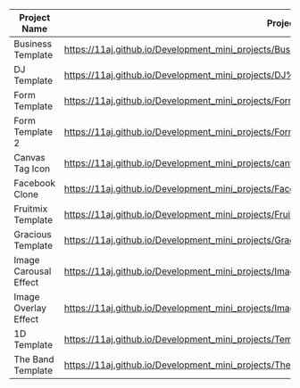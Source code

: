 | Project Name          | Project View Link |
| ----------------------| ------------------|
| Business Template     | https://11aj.github.io/Development_mini_projects/Business%20Template/index.html                          |
| DJ Template           | https://11aj.github.io/Development_mini_projects/DJ%20Template/index.html                                |
| Form Template         | https://11aj.github.io/Development_mini_projects/Form%20Template/index.html                              |
| Form Template 2       | https://11aj.github.io/Development_mini_projects/Form%20Template%202/index.html                         |
| Canvas Tag Icon       | https://11aj.github.io/Development_mini_projects/canvas%20tag/index.html                                |
| Facebook Clone        | https://11aj.github.io/Development_mini_projects/Facebook%20Clone/index.html                            |
| Fruitmix Template     | https://11aj.github.io/Development_mini_projects/Fruitmix%20Template/index.html                         |
| Gracious Template     | https://11aj.github.io/Development_mini_projects/Gracious/index.html                                    |
| Image Carousal Effect | https://11aj.github.io/Development_mini_projects/Image%20Carousel/ok.html                               |
| Image Overlay Effect  | https://11aj.github.io/Development_mini_projects/Image%20Overlay%20effect/Image%20Overlay%20Effect.html |
| 1D Template           | https://11aj.github.io/Development_mini_projects/Template%201D/index.html                               |
| The Band Template     | https://11aj.github.io/Development_mini_projects/The%20Band/The%20Band.html                             |

